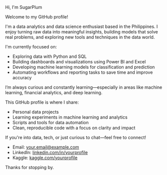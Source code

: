 Hi, I'm SugarPlum

Welcome to my GitHub profile!

I'm a data analytics and data science enthusiast based in the Philippines. I enjoy turning raw data into meaningful insights, building models that solve real problems, and exploring new tools and techniques in the data world.

I'm currently focused on:

- Exploring data with Python and SQL
- Building dashboards and visualizations using Power BI and Excel
- Developing machine learning models for classification and prediction
- Automating workflows and reporting tasks to save time and improve accuracy

I’m always curious and constantly learning—especially in areas like machine learning, financial analytics, and deep learning.

This GitHub profile is where I share:

- Personal data projects
- Learning experiments in machine learning and analytics
- Scripts and tools for data automation
- Clean, reproducible code with a focus on clarity and impact

If you're into data, tech, or just curious to chat—feel free to connect!

- Email: your.email@example.com  
- LinkedIn: [linkedin.com/in/yourprofile](https://linkedin.com/in/yourprofile)  
- Kaggle: [kaggle.com/yourprofile](https://kaggle.com/yourprofile)  

Thanks for stopping by.
